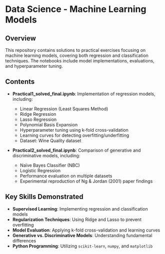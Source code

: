 # Data Science - Machine Learning Models

## Overview
This repository contains solutions to practical exercises focusing on machine learning models, covering both regression and classification techniques. The notebooks include model implementations, evaluations, and hyperparameter tuning.

## Contents

- **Practical1_solved_final.ipynb**: Implementation of regression models, including:
  - Linear Regression (Least Squares Method)
  - Ridge Regression
  - Lasso Regression
  - Polynomial Basis Expansion
  - Hyperparameter tuning using k-fold cross-validation
  - Learning curves for detecting overfitting/underfitting
  - Dataset: Wine Quality dataset

- **Practical2_solved_final.ipynb**: Comparison of generative and discriminative models, including:
  - Naïve Bayes Classifier (NBC)
  - Logistic Regression
  - Performance evaluation on multiple datasets
  - Experimental reproduction of Ng & Jordan (2001) paper findings

## Key Skills Demonstrated
- **Supervised Learning**: Implementing regression and classification models
- **Regularization Techniques**: Using Ridge and Lasso to prevent overfitting
- **Model Evaluation**: Applying k-fold cross-validation and learning curves
- **Generative vs. Discriminative Models**: Understanding fundamental differences
- **Python Programming**: Utilizing `scikit-learn`, `numpy`, and `matplotlib`
